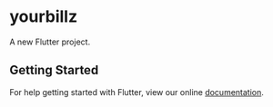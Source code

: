 # yourbillz

A new Flutter project.

## Getting Started

For help getting started with Flutter, view our online
[documentation](https://flutter.io/).

